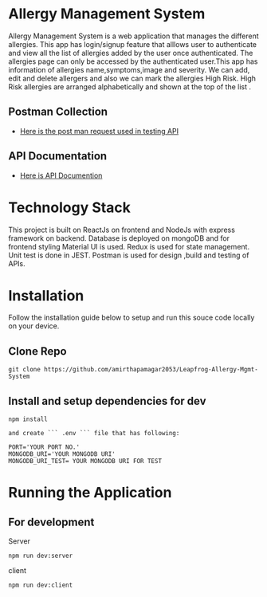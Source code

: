 # Allergy Management System
Allergy Management System  is a web application that manages the different allergies. This app has login/signup feature that alllows user to authenticate and view all the list of allergies added by the user once authenticated. The allergies page can only be accessed by the authenticated user.This app has information of allergies name,symptoms,image and severity. We can add, edit and delete allergers and also we can mark the allergies High Risk. High Risk allergies are arranged alphabetically and shown at the top of the list .

## Postman Collection
- [Here is the post man request used in testing API](https://grey-escape-269353.postman.co/workspace/My-Workspace~430de2a1-7b4f-4d2e-8153-5925260ee515/collection/18127972-22a45116-f281-4ef2-9122-bcc02d201216?action=share&creator=18127972)

## API Documentation
- [Here is API Documention](https://documenter.getpostman.com/view/18127972/2s8YzZPycK)


# Technology Stack
This project is built on ReactJs on frontend and NodeJs with express framework on backend. Database is deployed on mongoDB and for frontend styling Material UI is used. Redux is used for state management. Unit test is done in JEST. Postman is used for design ,build and testing of APIs.

# Installation

Follow  the installation guide below to setup and run this souce code locally on your device.

## Clone Repo
 ```
 git clone https://github.com/amirthapamagar2053/Leapfrog-Allergy-Mgmt-System
 ```
 ## Install and setup dependencies for dev

 ```
 npm install

 ```
 
 ```
 and create ``` .env ``` file that has following:
 ```
 ```
 PORT='YOUR PORT NO.'
 MONGODB_URI='YOUR MONGODB URI'
 MONGODB_URI_TEST= YOUR MONGODB URI FOR TEST
 ```
 # Running the Application
 ## For development
 Server
 ```
 npm run dev:server
 
 ```
 client
 ```
 npm run dev:client
 ```



 
 
 
